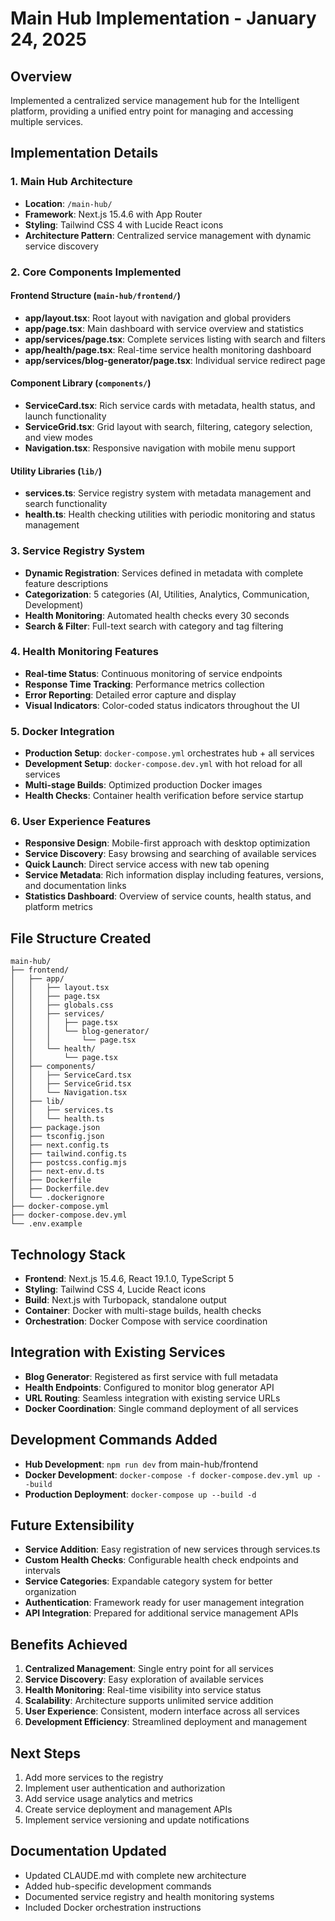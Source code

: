 # Main Hub Implementation - January 24, 2025

## Overview
Implemented a centralized service management hub for the Intelligent platform, providing a unified entry point for managing and accessing multiple services.

## Implementation Details

### 1. Main Hub Architecture
- **Location**: `/main-hub/`
- **Framework**: Next.js 15.4.6 with App Router
- **Styling**: Tailwind CSS 4 with Lucide React icons
- **Architecture Pattern**: Centralized service management with dynamic service discovery

### 2. Core Components Implemented

#### Frontend Structure (`main-hub/frontend/`)
- **app/layout.tsx**: Root layout with navigation and global providers
- **app/page.tsx**: Main dashboard with service overview and statistics
- **app/services/page.tsx**: Complete services listing with search and filters
- **app/health/page.tsx**: Real-time service health monitoring dashboard
- **app/services/blog-generator/page.tsx**: Individual service redirect page

#### Component Library (`components/`)
- **ServiceCard.tsx**: Rich service cards with metadata, health status, and launch functionality
- **ServiceGrid.tsx**: Grid layout with search, filtering, category selection, and view modes
- **Navigation.tsx**: Responsive navigation with mobile menu support

#### Utility Libraries (`lib/`)
- **services.ts**: Service registry system with metadata management and search functionality
- **health.ts**: Health checking utilities with periodic monitoring and status management

### 3. Service Registry System
- **Dynamic Registration**: Services defined in metadata with complete feature descriptions
- **Categorization**: 5 categories (AI, Utilities, Analytics, Communication, Development)
- **Health Monitoring**: Automated health checks every 30 seconds
- **Search & Filter**: Full-text search with category and tag filtering

### 4. Health Monitoring Features
- **Real-time Status**: Continuous monitoring of service endpoints
- **Response Time Tracking**: Performance metrics collection
- **Error Reporting**: Detailed error capture and display
- **Visual Indicators**: Color-coded status indicators throughout the UI

### 5. Docker Integration
- **Production Setup**: `docker-compose.yml` orchestrates hub + all services
- **Development Setup**: `docker-compose.dev.yml` with hot reload for all services
- **Multi-stage Builds**: Optimized production Docker images
- **Health Checks**: Container health verification before service startup

### 6. User Experience Features
- **Responsive Design**: Mobile-first approach with desktop optimization
- **Service Discovery**: Easy browsing and searching of available services
- **Quick Launch**: Direct service access with new tab opening
- **Service Metadata**: Rich information display including features, versions, and documentation links
- **Statistics Dashboard**: Overview of service counts, health status, and platform metrics

## File Structure Created

```
main-hub/
├── frontend/
│   ├── app/
│   │   ├── layout.tsx
│   │   ├── page.tsx
│   │   ├── globals.css
│   │   ├── services/
│   │   │   ├── page.tsx
│   │   │   └── blog-generator/
│   │   │       └── page.tsx
│   │   └── health/
│   │       └── page.tsx
│   ├── components/
│   │   ├── ServiceCard.tsx
│   │   ├── ServiceGrid.tsx
│   │   └── Navigation.tsx
│   ├── lib/
│   │   ├── services.ts
│   │   └── health.ts
│   ├── package.json
│   ├── tsconfig.json
│   ├── next.config.ts
│   ├── tailwind.config.ts
│   ├── postcss.config.mjs
│   ├── next-env.d.ts
│   ├── Dockerfile
│   ├── Dockerfile.dev
│   └── .dockerignore
├── docker-compose.yml
├── docker-compose.dev.yml
└── .env.example
```

## Technology Stack
- **Frontend**: Next.js 15.4.6, React 19.1.0, TypeScript 5
- **Styling**: Tailwind CSS 4, Lucide React icons
- **Build**: Next.js with Turbopack, standalone output
- **Container**: Docker with multi-stage builds, health checks
- **Orchestration**: Docker Compose with service coordination

## Integration with Existing Services
- **Blog Generator**: Registered as first service with full metadata
- **Health Endpoints**: Configured to monitor blog generator API
- **URL Routing**: Seamless integration with existing service URLs
- **Docker Coordination**: Single command deployment of all services

## Development Commands Added
- **Hub Development**: `npm run dev` from main-hub/frontend
- **Docker Development**: `docker-compose -f docker-compose.dev.yml up --build`
- **Production Deployment**: `docker-compose up --build -d`

## Future Extensibility
- **Service Addition**: Easy registration of new services through services.ts
- **Custom Health Checks**: Configurable health check endpoints and intervals
- **Service Categories**: Expandable category system for better organization
- **Authentication**: Framework ready for user management integration
- **API Integration**: Prepared for additional service management APIs

## Benefits Achieved
1. **Centralized Management**: Single entry point for all services
2. **Service Discovery**: Easy exploration of available services
3. **Health Monitoring**: Real-time visibility into service status
4. **Scalability**: Architecture supports unlimited service addition
5. **User Experience**: Consistent, modern interface across all services
6. **Development Efficiency**: Streamlined deployment and management

## Next Steps
1. Add more services to the registry
2. Implement user authentication and authorization
3. Add service usage analytics and metrics
4. Create service deployment and management APIs
5. Implement service versioning and update notifications

## Documentation Updated
- Updated CLAUDE.md with complete new architecture
- Added hub-specific development commands
- Documented service registry and health monitoring systems
- Included Docker orchestration instructions